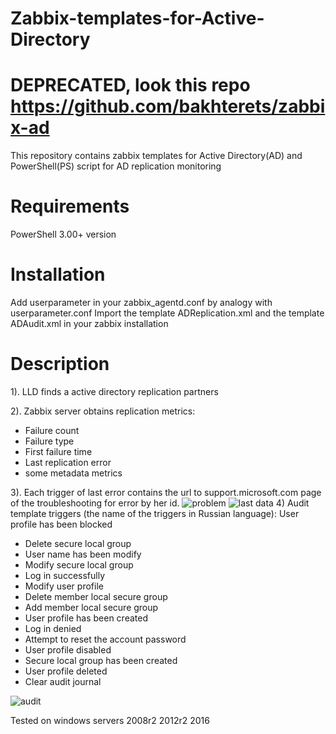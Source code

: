 # Zabbix-templates-for-Active-Directory
# DEPRECATED, look this repo https://github.com/bakhterets/zabbix-ad
This repository contains zabbix templates for Active Directory(AD) and PowerShell(PS) script for AD replication monitoring
# Requirements
PowerShell 3.00+ version
# Installation
Add userparameter in your zabbix_agentd.conf by analogy with userparameter.conf
Import the template ADReplication.xml and the template ADAudit.xml in your zabbix installation
# Description
1). LLD finds a active directory replication partners

2). Zabbix server obtains replication metrics:
  - Failure count
  - Failure type
  - First failure time
  - Last replication error
  - some metadata metrics

3). Each trigger of last error contains the url to support.microsoft.com page of the troubleshooting for error by her id.
![problem](https://user-images.githubusercontent.com/39965096/51258163-62942c00-19ba-11e9-88ac-33c31647c8be.PNG)
![last data](https://user-images.githubusercontent.com/39965096/51258208-7c357380-19ba-11e9-8627-3d819134a1a3.PNG)
4) Audit template triggers (the name of the triggers in Russian language):
User profile has been blocked

  - Delete secure local group
  - User name has been modify
  - Modify secure local group
  - Log in successfully
  - Modify user profile
  - Delete member local secure group
  - Add member local secure group
  - User profile has been created
  - Log in denied
  - Attempt to reset the account password
  - User profile disabled
  - Secure local group has been created
  - User profile deleted
  - Clear audit journal

![audit](https://user-images.githubusercontent.com/39965096/51258362-d9c9c000-19ba-11e9-932e-fc90228cd6a2.PNG)



Tested on windows servers 2008r2 2012r2 2016
